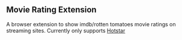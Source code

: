 ## Movie Rating Extension
A browser extension to show imdb/rotten tomatoes movie ratings on streaming sites. Currently only supports [Hotstar](https://hotstar.in)
